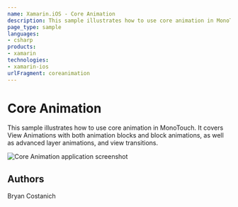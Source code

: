 ```yaml
---
name: Xamarin.iOS - Core Animation
description: This sample illustrates how to use core animation in MonoTouch. It covers View Animations with both animation blocks and block animations, as well...
page_type: sample
languages:
- csharp
products:
- xamarin
technologies:
- xamarin-ios
urlFragment: coreanimation
---
```

# Core Animation

This sample illustrates how to use core animation in MonoTouch. It covers View
Animations with both animation blocks and block animations, as well as advanced
layer animations, and view transitions.

![Core Animation application screenshot](Screenshots/01.png "Core Animation application screenshot")

## Authors

Bryan Costanich
